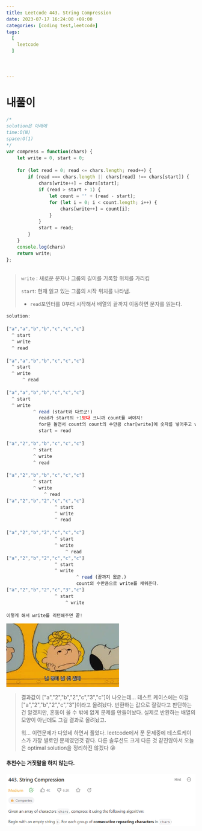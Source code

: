```yaml
---
title: Leetcode 443. String Compression
date: 2023-07-17 16:24:00 +09:00
categories: [coding test,leetcode]
tags:
  [
    leetcode
  ]



---
```


# 내풀이

```js
/*
solution은 아래에
time:O(N)
space:O(1)
*/
var compress = function(chars) {
    let write = 0, start = 0;
    
    for (let read = 0; read <= chars.length; read++) {
        if (read === chars.length || chars[read] !== chars[start]) {
            chars[write++] = chars[start];
            if (read > start + 1) {
                let count = '' + (read - start);
                for (let i = 0; i < count.length; i++) {
                    chars[write++] = count[i];
                }
            }
            start = read;
        }
    }
    console.log(chars)
    return write;
};
         
```

> `write` : 새로운 문자나 그룹의 길이를 기록할 위치를 가리킴
>
> `start`: 현재 읽고 있는 그룹의 시작 위치를 나타냄.
>
> * `read`포인터를 0부터 시작해서 배열의 끝까지 이동하면 문자를 읽는다.

```js
solution:

["a","a","b","b","c","c","c"]
  ^ start
  ^ write
  ^ read

["a","a","b","b","c","c","c"]
  ^ start
  ^ write
      ^ read

["a","a","b","b","c","c","c"]
  ^ start
  ^ write
          ^ read (start와 다르군!)
            read가 start의 +1보다 크니까 count를 써야지!
            for문 돌면서 count의 count의 수만큼 char[write]에 숫자를 넣어주고 write++
            start = read

["a","2","b","b","c","c","c"]
          ^ start
          ^ write
          ^ read

["a","2","b","b","c","c","c"]
          ^ start
          ^ write
              ^ read
["a","2","b","2","c","c","c"]
                  ^ start
                  ^ write
                  ^ read

["a","2","b","2","c","c","c"]
                  ^ start
                  ^ write
                      ^ read
["a","2","b","2","c","c","c"]
                  ^ start
                  ^ write
                          ^ read (끝까지 왔군.)
                          count의 수만큼으로 write를 채워준다.
["a","2","b","2","c","3","c"]
                  ^ start
                      ^ write

이렇게 해서 write를 리턴해주면 끝!
```



![images](https://raw.githubusercontent.com/bunju20/image_server/main/img_/images-1689581932136-1.jpeg)

> 결과값이 ["a","2","b","2","c","3","c"]이 나오는데... 테스트 케이스에는 이걸 ["a","2","b","2","c","3"]이라고 올려놨다. 반환하는 값으로 잘랐다고 판단하는건 알겠지만, 혼동이 올 수 밖에 없게 문제를 만들어놨다. 실제로 반환하는 배열의 모양이 아닌데도 그걸 결과로 올려놨고.
>
>    
>
> 워... 이런문제가 다있네 하면서 풀었다. leetcode에서 푼 문제중에 테스트케이스가 가장 별로인 문제였던것 같다. 다른 솔루션도 크게 다른 것 같진않아서 오늘은 optimal solution을 정리하진 않겠다 :stuck_out_tongue_closed_eyes:

   

#### 추천수는 거짓말을 하지 않는다.

![image-20230717171941251](https://raw.githubusercontent.com/bunju20/image_server/main/img_/image-20230717171941251.png)

